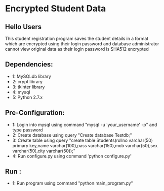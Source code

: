 
# Encrypted Student Data

## Hello Users

This student registration program saves the student details in a format which are encrypted using their login password and database administrator cannot view original data as their login password is SHA512 encrypted


## Dependencies:

  * 1: MySQLdb library
  * 2: crypt library
  * 3: tkinter library
  * 4: mysql
  * 5: Python 2.7.x

## Pre-Configuration:

  * 1: Login into mysql using command "mysql -u 'your_username' -p" and type password
  * 2: Create database using query "Create database Testdb;"
  * 3: Create table using query "create table Students(rollno varchar(50) primary key,name varchar(100),pass varchar(150),mob varchar(50),sex varchar(50),city varchar(50));"
  * 4: Run configure.py using command 'python configure.py'

## Run : 
  * 1: Run program using command "python main_program.py"
